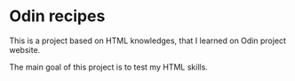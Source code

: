 # Odin recipes

This is a project based on HTML knowledges, that I learned on Odin project website.

The main goal of this project is to test my HTML skills.
